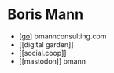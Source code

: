 # Boris Mann

- [[go]] bmannconsulting.com
- [[digital garden]]
- [[social.coop]] 
- [[mastodon]] bmann


[//begin]: # "Autogenerated link references for markdown compatibility"
[go]: go "Go"
[digital-garden]: digital-garden "Digital Garden"
[socialcoop]: social.coop "social.coop"
[//end]: # "Autogenerated link references"